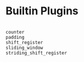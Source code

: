 # Builtin Plugins

```{toctree}

counter
padding
shift_register
sliding_window
striding_shift_register
```

